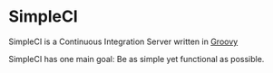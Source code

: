 # SimpleCI

SimpleCI is a Continuous Integration Server written in [Groovy](http://groovy.codehaus.org/)

SimpleCI has one main goal: Be as simple yet functional as possible.
